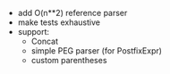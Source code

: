* add O(n**2) reference parser
* make tests exhaustive
* support:
    * Concat
    * simple PEG parser (for PostfixExpr)
    * custom parentheses

